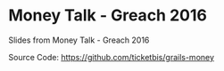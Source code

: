 # Money Talk - Greach 2016

Slides from Money Talk - Greach 2016

Source Code: https://github.com/ticketbis/grails-money
